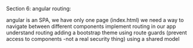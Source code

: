Section 6: angular routing:

angular is an SPA, we have only one page (index.html)
we need a way to navigate between different components
implement routing in our app
understand routing
adding a bootstrap theme
using route guards (prevent access to components -not a real security thing)
using a shared model